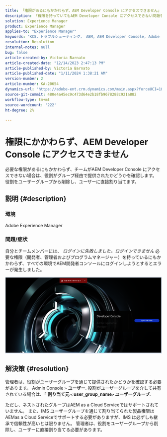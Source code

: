 ```yaml
---
title: 「権限があるにもかかわらず、AEM Developer Console にアクセスできません」
description: 「権限を持っていてもAEM Developer Console にアクセスできない問題を解決する方法を説明します。 役割がユーザーグループを通じて提供されるかどうかを確認します。
solution: Experience Manager
product: Experience Manager
applies-to: "Experience Manager"
keywords: "KCS，トラブルシューティング， AEM, AEM Developer Console, Adobe Experience Manager，アクセス，権限，ユーザーグループ"
resolution: Resolution
internal-notes: null
bug: false
article-created-by: Victoria Barnato
article-created-date: "12/14/2023 2:47:13 PM"
article-published-by: Victoria Barnato
article-published-date: "1/11/2024 1:38:21 AM"
version-number: 2
article-number: KA-20654
dynamics-url: "https://adobe-ent.crm.dynamics.com/main.aspx?forceUCI=1&pagetype=entityrecord&etn=knowledgearticle&id=6c7e48a6-8f9a-ee11-be37-6045bd006b25"
source-git-commit: 480e4a45ec9c473d64e2b18fb9678288c921a882
workflow-type: tm+mt
source-wordcount: '222'
ht-degree: 2%

---
```


# 権限にかかわらず、AEM Developer Console にアクセスできません


必要な権限があるにもかかわらず、チームがAEM Developer Console にアクセスできない場合は、役割がグループ経由で提供されたかどうかを確認します。 役割をユーザーグループから削除し、ユーザーに直接割り当てます。

## 説明 {#description}


### 環境

Adobe Experience Manager

### 問題/症状

自分とチームメンバーには、 *ログインに失敗しました。ログインできません* 必要な権限（開発者、管理者およびプログラムマネージャー）を持っているにもかかわらず、すべての環境でAEM開発者コンソールにログインしようとするとエラーが発生しました。



![](assets/___6d7e48a6-8f9a-ee11-be37-6045bd006b25___.png)


## 解決策 {#resolution}


管理者は、役割がユーザーグループを通じて提供されたかどうかを確認する必要があります。 Admin Console `>`  <b>ユーザー</b>. 役割がユーザーグループを介して共有されている場合は、「 <b>割り当て元 `<` user_group_name`>`  ユーザーグループ</b>.

ただし、ネストされたグループはAEM as a Cloud Serviceではサポートされていません。 また、IMS ユーザーグループを通じて割り当てられた製品権限はAEMas a Cloud Serviceでサポートする必要がありますが、IMS は必ずしも継承で信頼性が高いとは限りません。 管理者は、役割をユーザーグループから削除し、ユーザーに直接割り当てる必要があります。
